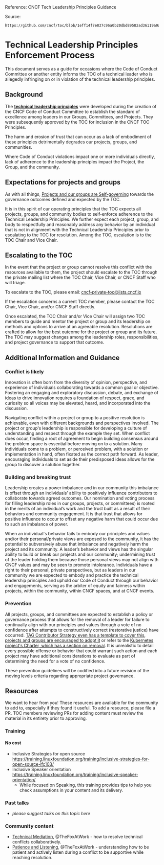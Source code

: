 Reference: CNCF Tech Leadership Principles Guidance

Source: 
```
https://github.com/cncf/toc/blob/1eff14f7e037c96a0b20dbd89582ad36119a9ae3/resources/tech_leadership_principles_guidance.md
```
# Technical Leadership Principles Enforcement Process

This document serves as a guide for occasions where the Code of Conduct Committee or another entity informs the TOC of a technical leader who is allegedly infringing on or in violation of the technical leadership principles.

## Background

The **[technical leadership principles](https://github.com/cncf/toc/blob/main/PRINCIPLES.md#technical-leadership-principles)** were developed during the creation of the CNCF Code of Conduct Committee to establish the standard of excellence among leaders in our Groups, Committees, and Projects. They were subsequently approved by the TOC for inclusion in the CNCF TOC Principles.

The harm and erosion of trust that can occur as a lack of embodiment of these principles detrimentally degrades our projects, groups, and communities. 

Where Code of Conduct violations impact one or more individuals directly, lack of adherence to the leadership principles impact the Project, the Group, and the community.

## Expectations for projects and groups

As with all things, [Projects and our groups are Self-governing](https://github.com/cncf/toc/blob/main/PRINCIPLES.md#projects-are-self-governing) towards the governance outcomes defined and expected by the TOC.

It is in this spirit of our operating principles that the TOC expects all projects, groups, and community bodies to self-enforce adherence to the Technical Leadership Principles. We further expect each project, group, and body to respectfully and reasonably address any behavior by an individual that is not in alignment with the Technical Leadership Principles prior to escalating to the TOC for resolution. Among the TOC, escalation is to the TOC Chair and Vice Chair. 

## Escalating to the TOC

In the event that the project or group cannot resolve this conflict with the resources available to them, the project should escalate to the TOC through the private mailing list where the TOC Chair, Vice Chair, or CNCF Staff who will triage.

To escalate to the TOC, please email: cncf-private-toc@lists.cncf.io 

If the escalation concerns a current TOC member, please contact the TOC Chair, Vice Chair, and/or CNCF Staff directly.

Once escalated, the TOC Chair and/or Vice Chair will assign two TOC members to guide and mentor the project or group and its leadership on methods and options to arrive at an agreeable resolution. Resolutions are crafted to allow for the best outcome for the project or group and its future. The TOC may suggest changes among the leadership roles, responsibilities, and project governance to support that outcome.

## Additional Information and Guidance

### Conflict is likely

Innovation is often born from the diversity of opinion, perspective, and experience of individuals collaborating towards a common goal or objective. Fostering an engaging and exploratory discussion, debate, and exchange of ideas to drive innovation requires a foundation of respect, grace, and curiosity so all voices may be elevated, heard, and incorporated into the discussion.

Navigating conflict within a project or group to a positive resolution is achievable, even with different backgrounds and perspectives involved. The project or group's leadership is responsible for developing a culture of understanding and respect through the example they set. When conflict does occur, finding a root of agreement to begin building consensus around the problem space is essential before moving on to a solution. Many individuals come to a problem, or perceived problem, with a solution or implementation in hand, often fixated as the correct path forward. As leader, encouraging individuals to set aside their predisposed ideas allows for the group to discover a solution together.

### Building and breaking trust

Leadership creates a power imbalance and in our community this imbalance is offset through an individuals’ ability to positively influence contributors to collaborate towards agreed outcomes. Our nomination and voting process for filling leadership roles in our groups, projects, or committees) is rooted in the merits of an individual’s work and the trust built as a result of their behaviors and community engagement. It is that trust that allows for positive influence to occur to offset any negative harm that could occur due to such an imbalance of power.

When an individual's behavior fails to embody our principles and values and/or their personal/private views are exposed to the community, it has the potential to subversively abuse that imbalance and negatively harm the project and its community. A leader’s behavior and views has the singular ability to build or break our projects and our community; undermining trust of the leader holding them because those personal views may not align with CNCF values and may be seen to promote intolerance. Individuals have a right to their personal, private perspectives, but as leaders in our community we are expected to embody and practice the technical leadership principles and uphold our Code of Conduct through our behavior and engagements, serving as the arbiter of equity and fairness within projects, within the community, within CNCF spaces, and at CNCF events. 

### Prevention

All projects, groups, and committees are expected to establish a policy or governance process that allows for the removal of a leader for failure to continually align with our principles and values through a vote of no confidence after attempts to constructively correct (restorative justice) have occurred. [TAG Contributor Strategy even has a template to cover this, projects and groups are encouraged to adopt it](https://github.com/cncf/project-template/blob/main/CONTRIBUTOR_LADDER.md#involuntary-removal-or-demotion) or refer to the [Kubernetes project's Charter, which has a section on removal](https://github.com/kubernetes/steering/blob/main/charter.md#removal). It is unrealistic to detail every possible offense or behavior that could warrant such action and each project may have additional considerations to evaluate as part of determining the need for a vote of no confidence. 

These prevention guidelines will be codified into a future revision of the moving levels criteria regarding appropriate project governance.

## Resources

We want to hear from you! These resources are available for the community to add to, especially if they found it useful. To add a resource, please file a PR. TOC members reviewing PRs for adding content must review the material in its entirety prior to approving.

### Training

#### No cost

* Inclusive Strategies for open source https://training.linuxfoundation.org/training/inclusive-strategies-for-open-source-lfc103/ 
* Inclusive Speaker orientation https://training.linuxfoundation.org/training/inclusive-speaker-orientation/ 
  * While focused on Speaking, this training provides tips to help you check assumptions in your content and its delivery. 

### Past talks

* _please suggest talks on this topic here_

### Community content

* [Technical Mediation](https://github.com/TheFoxAtWork/Technical-Leadership/tree/main/technical-mediation), @TheFoxAtWork - how to resolve technical conflicts collaboratively. 
* [Patience and Listening](https://github.com/TheFoxAtWork/Technical-Leadership/tree/main/patience-listening), @TheFoxAtWork - understanding how to be patient and actively listen during a conflict to be supportive while reaching resolution.
